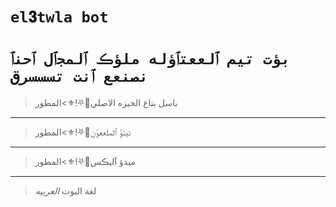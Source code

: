 # `el𝟑twla bot` 

# `بؤت تيم ٱلععتٱؤله ملؤڪ ٱلمجٱل ٱحنٱ نصنعع ٱنت تسسسرق` 

> باسل بتاع الجيزه الاصلي🥂⛧!⚜>المطور 
------------------

>تيتؤ ٱلملععؤن🥂⛧!⚜>المطور 
------------------

>ميدؤ آليڪس🥂⛧!⚜>المطور
------------------

> لغة البوت *العربيه*

